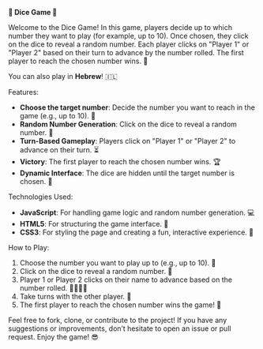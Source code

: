 **🎲 Dice Game 🎲**

Welcome to the Dice Game! In this game, players decide up to which number they want to play (for example, up to 10). Once chosen, they click on the dice to reveal a random number. Each player clicks on "Player 1" or "Player 2" based on their turn to advance by the number rolled. The first player to reach the chosen number wins. 🎉

You can also play in **Hebrew**! 🇮🇱

Features:

- **Choose the target number**: Decide the number you want to reach in the game (e.g., up to 10). 🎯
- **Random Number Generation**: Click on the dice to reveal a random number. 🎲
- **Turn-Based Gameplay**: Players click on "Player 1" or "Player 2" to advance on their turn. ⏳
- **Victory**: The first player to reach the chosen number wins. 🏆
- **Dynamic Interface**: The dice are hidden until the target number is chosen. 👀

Technologies Used:

- **JavaScript**: For handling game logic and random number generation. 💻
- **HTML5**: For structuring the game interface. 📝
- **CSS3**: For styling the page and creating a fun, interactive experience. 🎨

How to Play:

1. Choose the number you want to play up to (e.g., up to 10). 🔢
2. Click on the dice to reveal a random number. 🎲
3. Player 1 or Player 2 clicks on their name to advance based on the number rolled. 🏃‍♂️🏃‍♀️
4. Take turns with the other player. 🔄
5. The first player to reach the chosen number wins the game! 🎉



Feel free to fork, clone, or contribute to the project! If you have any suggestions or improvements, don’t hesitate to open an issue or pull request. Enjoy the game! 😎

